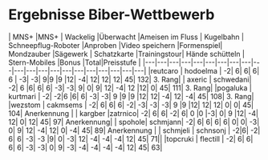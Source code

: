 # Ergebnisse Biber-Wettbewerb

 | MNS+ |MNS+ | Wackelig |Überwacht |Ameisen im Fluss | Kugelbahn | Schneepflug-Roboter |Anproben |Video speichern |Formenspiel| Mondzauber |Sägewerk | Schatzkarte |Trainingstour| Hände schütteln | Stern-Mobiles |Bonus |Total|Preisstufe |
|---|---|---|---|---|---|---|---|---|---|---|---|---|---|---|---|---|---|---|---|---|
 |reutcaro | hodoelma | -2| 6| 6| 6| 6 | -3| -3| 9|9 |9 |12| -4| 12| 12| 12| 45| 132| 3. Rang|
  | axeric | schwedani|  -2| 6 |6| 6| 6| -3| -3| 9| 0| 9| 12| -4| 12 |12| 0| 45| 111| 3. Rang|
  |pogaluka | kurtmari | -2| -2|6 |6| 6| -3| -3| 9 |9 |9 |12| 12| -4| 12| -4| 45| 108| 3. Rang|
|wezstom | cakmsems | -2| 6| 6| 6| -2| -3| -3| -3| 9 |9 |12| 12| 12| 0| 0| 45| 104| Anerkennung |
 | kargber |zatrnico| -2| 6| 6| -2| 6| 0 |0 |-3| 0| 9 |12| -4| 12| 0| 12| 45| 97| Anerkennung|
 | spohole|  schmjann| -2| 6| 6| 6| 6| 0| 0| -3| 0| 9| 12| -4| 12| 0| -4| 45| 89| Anerkennung |
| schmjeli | schnsonj | -2|6| -2| 6| 6| -3| -3 |9| 0| -3| 12| -4| -4| -4| 12| 45| 71||
|topcruki | flectill | -2| 6| 6| 6| 6| -3| -3| 0| 9| -3| -4| -4| -4| -4| 12| 45| 63|